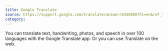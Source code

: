 ```yaml
---
title: Google Translate
source: https://support.google.com/translate/answer/6350850?hl=en&ref_topic=7011755
category:
---
```

You can translate text, handwriting, photos, and speech in over 100 languages with the Google Translate app. Or you can use Translate on the web.

